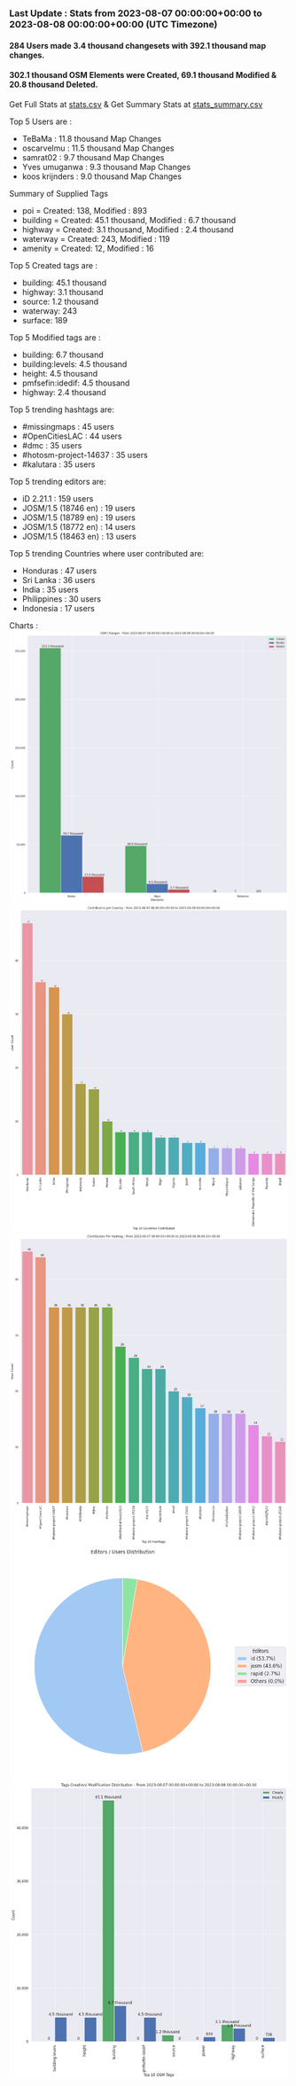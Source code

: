 ### Last Update : Stats from 2023-08-07 00:00:00+00:00 to 2023-08-08 00:00:00+00:00 (UTC Timezone)

#### 284 Users made 3.4 thousand changesets with 392.1 thousand map changes.
#### 302.1 thousand OSM Elements were Created, 69.1 thousand Modified & 20.8 thousand Deleted.
Get Full Stats at [stats.csv](/stats/hotosm/Daily/stats.csv)
 & Get Summary Stats at [stats_summary.csv](/stats/hotosm/Daily/stats_summary.csv)

Top 5 Users are : 
- TeBaMa : 11.8 thousand Map Changes
- oscarvelmu : 11.5 thousand Map Changes
- samrat02 : 9.7 thousand Map Changes
- Yves umuganwa : 9.3 thousand Map Changes
- koos krijnders : 9.0 thousand Map Changes

Summary of Supplied Tags
- poi = Created: 138, Modified : 893
- building = Created: 45.1 thousand, Modified : 6.7 thousand
- highway = Created: 3.1 thousand, Modified : 2.4 thousand
- waterway = Created: 243, Modified : 119
- amenity = Created: 12, Modified : 16


Top 5 Created tags are :
- building: 45.1 thousand
- highway: 3.1 thousand
- source: 1.2 thousand
- waterway: 243
- surface: 189


Top 5 Modified tags are :
- building: 6.7 thousand
- building:levels: 4.5 thousand
- height: 4.5 thousand
- pmfsefin:idedif: 4.5 thousand
- highway: 2.4 thousand


Top 5 trending hashtags are:
- #missingmaps : 45 users
- #OpenCitiesLAC : 44 users
- #dmc : 35 users
- #hotosm-project-14637 : 35 users
- #kalutara : 35 users


Top 5 trending editors are:
- iD 2.21.1 : 159 users
- JOSM/1.5 (18746 en) : 19 users
- JOSM/1.5 (18789 en) : 19 users
- JOSM/1.5 (18772 en) : 14 users
- JOSM/1.5 (18463 en) : 13 users


Top 5 trending Countries where user contributed are:
- Honduras : 47 users
- Sri Lanka : 36 users
- India : 35 users
- Philippines : 30 users
- Indonesia : 17 users


 Charts : 
![Alt text](./stats_osm_changes.png) 
![Alt text](./stats_users_per_country.png) 
![Alt text](./stats_users_per_hashtag.png) 
![Alt text](./stats_editors_pie_chart.png) 
![Alt text](./stats_tags.png) 
